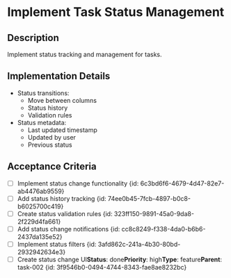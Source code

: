 # Implement Task Status Management

## Description
Implement status tracking and management for tasks.

## Implementation Details
- Status transitions:
  - Move between columns
  - Status history
  - Validation rules
- Status metadata:
  - Last updated timestamp
  - Updated by user
  - Previous status

## Acceptance Criteria
- [ ] Implement status change functionality {id: 6c3bd6f6-4679-4d47-82e7-ab4476ab9559}
- [ ] Add status history tracking {id: 74ee0b45-7fcb-4897-b0c8-b6025700c419}
- [ ] Create status validation rules {id: 323ff150-9891-45a0-9da8-2f229d4fa661}
- [ ] Add status change notifications {id: cc8c8249-f338-4da0-b6b6-2437da135e52}
- [ ] Implement status filters {id: 3afd862c-241a-4b30-80bd-2932942634e3}
- [ ] Create status change UI**Status**: done**Priority**: high**Type**: feature**Parent**: task-002 {id: 3f9546b0-0494-4744-8343-fae8ae8232bc}
